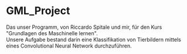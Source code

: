 # GML_Project
Das unser Programm, von Riccardo Spitale und mir, für den Kurs "Grundlagen des Maschinelle lernen".\
Unsere Aufgabe bestand darin eine Klassifikation von Tierbildern mittels eines Convolutional Neural Network durchzuführen.

